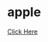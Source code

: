# apple
<html>
  <head>
    
  </head>
  <body>
    <a href="https://www.w3docs.com/" class="button">Click Here</a>
  </body>
</html>

<Css>
  
</Css>
  
<JS>
  
</JS>
    


